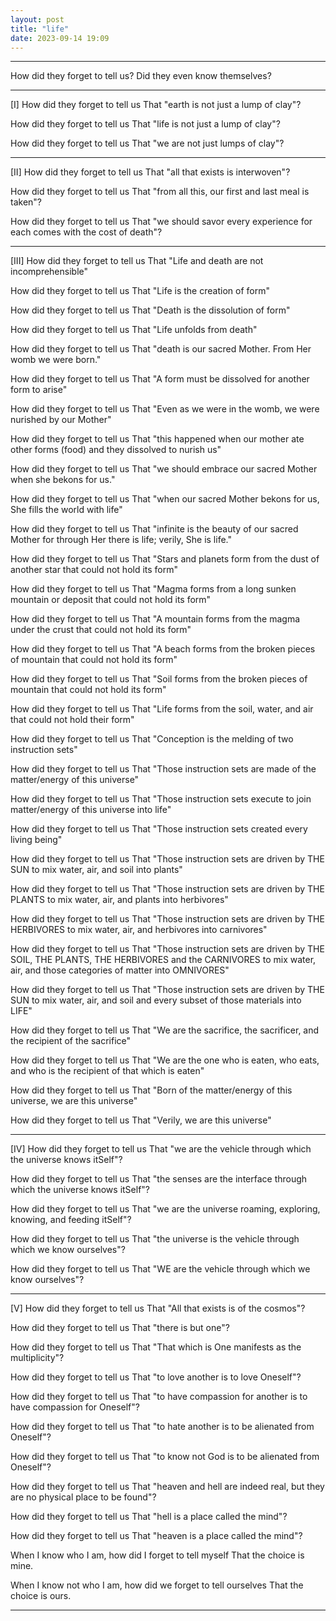 ```yaml
---
layout: post
title: "life"
date: 2023-09-14 19:09
---
```


---

How did they forget to tell us?
Did they even know themselves?

---

[I]
How did they forget to tell us
That "earth is not just a lump of clay"?

How did they forget to tell us
That "life is not just a lump of clay"?

How did they forget to tell us
That "we are not just lumps of clay"?

---

[II]
How did they forget to tell us
That "all that exists is interwoven"?

How did they forget to tell us
That "from all this, our first and last meal is taken"?

How did they forget to tell us
That "we should savor every experience for each comes with the cost of death"?

---

[III]
How did they forget to tell us
That "Life and death are not incomprehensible"

How did they forget to tell us
That "Life is the creation of form"

How did they forget to tell us
That "Death is the dissolution of form"

How did they forget to tell us
That "Life unfolds from death"

How did they forget to tell us
That "death is our sacred Mother. From Her womb we were born."

How did they forget to tell us
That "A form must be dissolved for another form to arise"

How did they forget to tell us
That "Even as we were in the womb, we were nurished by our Mother"

How did they forget to tell us
That "this happened when our mother ate other forms (food) and they dissolved to nurish us"

How did they forget to tell us
That "we should embrace our sacred Mother when she bekons for us."

How did they forget to tell us
That "when our sacred Mother bekons for us, She fills the world with life"

How did they forget to tell us
That "infinite is the beauty of our sacred Mother for through Her there is life; verily, She is life."

How did they forget to tell us
That "Stars and planets form from the dust of another star that could not hold its form"

How did they forget to tell us
That "Magma forms from a long sunken mountain or deposit that could not hold its form"

How did they forget to tell us
That "A mountain forms from the magma under the crust that could not hold its form"

How did they forget to tell us
That "A beach forms from the broken pieces of mountain that could not hold its form"

How did they forget to tell us
That "Soil forms from the broken pieces of mountain that could not hold its form"

How did they forget to tell us
That "Life forms from the soil, water, and air that could not hold their form"

How did they forget to tell us
That "Conception is the melding of two instruction sets"

How did they forget to tell us
That "Those instruction sets are made of the matter/energy of this universe"

How did they forget to tell us
That "Those instruction sets execute to join matter/energy of this universe into life"

How did they forget to tell us
That "Those instruction sets created every living being"

How did they forget to tell us
That "Those instruction sets are driven by THE SUN to mix water, air, and soil into plants"

How did they forget to tell us
That "Those instruction sets are driven by THE PLANTS to mix water, air, and plants into herbivores"

How did they forget to tell us
That "Those instruction sets are driven by THE HERBIVORES to mix water, air, and herbivores into carnivores"

How did they forget to tell us
That "Those instruction sets are driven by THE SOIL, THE PLANTS, THE HERBIVORES and the CARNIVORES to mix water, air, and those categories of matter into OMNIVORES"

How did they forget to tell us
That "Those instruction sets are driven by THE SUN to mix water, air, and soil and every subset of those materials into LIFE"

How did they forget to tell us
That "We are the sacrifice, the sacrificer, and the recipient of the sacrifice"

How did they forget to tell us
That "We are the one who is eaten, who eats, and who is the recipient of that which is eaten"

How did they forget to tell us
That "Born of the matter/energy of this universe, we are this universe"

How did they forget to tell us
That "Verily, we are this universe"

---

[IV]
How did they forget to tell us
That "we are the vehicle through which the universe knows itSelf"?

How did they forget to tell us
That "the senses are the interface through which the universe knows itSelf"?

How did they forget to tell us
That "we are the universe roaming, exploring, knowing, and feeding itSelf"?

How did they forget to tell us
That "the universe is the vehicle through which we know ourselves"?

How did they forget to tell us
That "WE are the vehicle through which we know ourselves"?

---

[V]
How did they forget to tell us
That "All that exists is of the cosmos"?

How did they forget to tell us
That "there is but one"?

How did they forget to tell us
That "That which is One manifests as the multiplicity"?

How did they forget to tell us
That "to love another is to love Oneself"?

How did they forget to tell us
That "to have compassion for another is to have compassion for Oneself"?

How did they forget to tell us
That "to hate another is to be alienated from Oneself"?

How did they forget to tell us
That "to know not God is to be alienated from Oneself"?

How did they forget to tell us
That "heaven and hell are indeed real, but they are no physical place to be found"?

How did they forget to tell us
That "hell is a place called the mind"?

How did they forget to tell us
That "heaven is a place called the mind"?

When I know who I am, how did I forget to tell myself
That the choice is mine.

When I know not who I am, how did we forget to tell ourselves
That the choice is ours.

---

